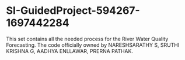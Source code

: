 # SI-GuidedProject-594267-1697442284
This set contains all the needed process for the River Water Quality Forecasting.
The code officially owned by NARESHSARATHY S, SRUTHI KRISHNA G, AADHYA ENLLAWAR, PRERNA PATHAK.
